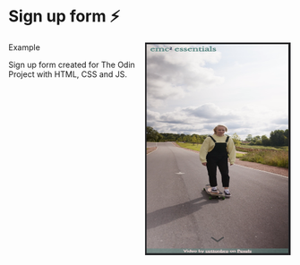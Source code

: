 # Sign up form ⚡

<!-- [Demo](https://emcarlos.github.io/-/) :point_left: -->

Example
<img align="right" alt="Sample picture" src="./images/sample.png" width="260px" height="380px" />

Sign up form created for The Odin Project with HTML, CSS and JS.
